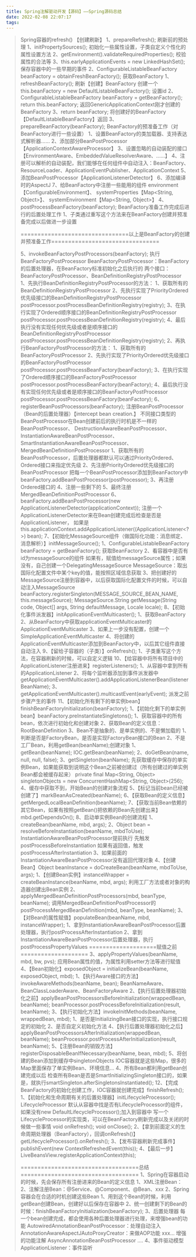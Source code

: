 ```yaml
---
title: Spring注解驱动开发【源码】——Spring源码总结
date: 2022-02-08 22:07:17
tags:
---
```


> Spring容器的refresh() 【创建刷新】
> 1、prepareRefresh(); 刷新前的预处理
>     1、initPropertySources(); 初始化一些属性设置，子类自定义个性化的属性设置方法
>     2、getEnvironment().validateRequiredProperties(); 校验属性的合法等
>     3、this.earlyApplicationEvents = new LinkedHashSet<ApplicationEvent>(); 保存容器中的一些早期的事件
> 2、ConfigurableListableBeanFactory beanFactory = obtainFreshBeanFactory(); 获取BeanFactory
>     1、refreshBeanFactory(); 刷新【创建】BeanFactory
>         创建一个 this.beanFactory = new DefaultListableBeanFactory();
>         设置id
>     2、ConfigurableListableBeanFactory beanFactory = getBeanFactory();
>         return this.beanFactory; 返回GenericApplicationContext刚才创建的BeanFactory
>     3、return beanFactory; 将创建好的BeanFactory【DefaultListableBeanFactory】返回
> 3、prepareBeanFactory(beanFactory); BeanFactory的预准备工作（对BeanFactory进行一些设置）
>     1、设置BeanFactory的类加载器、支持表达式解析器......
>     2、添加部分BeanPostProcessor【ApplicationContextAwareProcessor】
>     3、设置忽略的自动装配的接口【EnvironmentAware、EmbeddedValueResolverAware、......】
>     4、注册可以解析的自动装配，我们能够在任何组件中自动注入：BeanFactory、ResourceLoader、ApplicationEventPublisher、ApplicationContext
>     5、添加BeanPostProcessor【ApplicationListenerDetector】
>     6、添加编译时的AspectJ
>     7、给BeanFactory中注册一些能用的组件
>         environment【ConfigurableEnvironment】、
>         systemProperties【Map<String, Object>】、
>         systemEnvironment【Map<String, Object>】
> 4、postProcessBeanFactory(beanFactory); BeanFactory准备工作完成后进行的后置处理工作
>     1、子类通过重写这个方法来在BeanFactory创建并预准备完成以后做进一步设置
>
> ================================以上是BeanFactory的创建并预准备工作================================
>
> 5、invokeBeanFactoryPostProcessors(beanFactory); 执行BeanFactoryPostProcessor
>     BeanFactoryPostProcessor：BeanFactory的后置处理器，在BeanFactory标准初始化之后执行的
>     两个接口：BeanFactoryPostProcessor、BeanDefinitionRegistryPostProcessor
>     1、先执行BeanDefinitionRegistryPostProcessor的方法：
>         1、获取所有的BeanDefinitionRegistryPostProcessor
>         2、先执行实现了PriorityOrdered优先级接口的BeanDefinitionRegistryPostProcessor
>             postProcessor.postProcessBeanDefinitionRegistry(registry);
>         3、在执行实现了Ordered顺序接口的BeanDefinitionRegistryPostProcessor
>             postProcessor.postProcessBeanDefinitionRegistry(registry);
>         4、最后执行没有实现任何优先级或者是顺序接口的BeanDefinitionRegistryPostProcessor
>             postProcessor.postProcessBeanDefinitionRegistry(registry);
>     2、再执行BeanFactoryPostProcessor的方法：
>         1、获取所有的BeanFactoryPostProcessor
>         2、先执行实现了PriorityOrdered优先级接口的BeanFactoryPostProcessor
>             postProcessor.postProcessBeanFactory(beanFactory);
>         3、在执行实现了Ordered顺序接口的BeanFactoryPostProcessor
>             postProcessor.postProcessBeanFactory(beanFactory);
>         4、最后执行没有实现任何优先级或者是顺序接口的BeanFactoryPostProcessor
>             postProcessor.postProcessBeanFactory(beanFactory);
> 6、registerBeanPostProcessors(beanFactory); 注册BeanPostProcessor（Bean的后置处理器）【intercept bean creation.】
>     不同接口类型的BeanPostProcessor在Bean创建前后的执行时机是不一样的
>         BeanPostProcessor、
>         DestructionAwareBeanPostProcessor、
>         InstantiationAwareBeanPostProcessor、
>         SmartInstantiationAwareBeanPostProcessor、
>         MergedBeanDefinitionPostProcessor
>     1、获取所有的BeanPostProcessor，后置处理器都默认可以通过PriorityOrdered、Ordered接口来指定优先级
>     2、先注册PriorityOrdered优先级接口的BeanPostProcessor
>         把每一个BeanPostProcessor添加到BeanFactory中
>         beanFactory.addBeanPostProcessor(postProcessor);
>     3、再注册Ordered接口的
>     4、注册一些剩下的
>     5、最终注册MergedBeanDefinitionPostProcessor
>     6、beanFactory.addBeanPostProcessor(new ApplicationListenerDetector(applicationContext)); 注册一个ApplicationListenerDetector来在Bean创建完成后检查是否是ApplicationListener，
>         如果是this.applicationContext.addApplicationListener((ApplicationListener<?>) bean);
> 7、【初始化MessageSource组件（做国际化功能：消息绑定、消息解析）】initMessageSource();
>     1、ConfigurableListableBeanFactory beanFactory = getBeanFactory(); 获取BeanFactory
>     2、看容器中是否有id为messageSource的组件
>         如果有，赋值给messageSource属性；如果没有，自己创建一个DelegatingMessageSource
>             MessageSource：取出国际化配置文件中某个key的值，能按照区域信息获取
>     3、把创建好的MessageSource注册到容器中，以后获取国际化配置文件的时候，可以自动注入MessageSource
>         beanFactory.registerSingleton(MESSAGE_SOURCE_BEAN_NAME, this.messageSource);
>         MessageSource.String getMessage(String code, Object[] args, String defaultMessage, Locale locale);
> 8、【初始化事件派发器】initApplicationEventMulticaster();
>     1、获取BeanFactory
>     2、从BeanFactory中获取applicationEventMulticaster的ApplicationEventMulticaster
>     3、如果上一步没有配置，创建一个SimpleApplicationEventMulticaster
>     4、将创建的ApplicationEventMulticaster添加到BeanFactory中，以后其它组件直接自动注入
> 9、【留给子容器的（子类）】onRefresh();
>     1、子类重写这个方法，在容器刷新的时候，可以自定义逻辑
> 10、【给容器中将所有项目中的ApplicationListener注册进来】registerListeners();
>     1、从容器中拿到所有的ApplicationListener
>     2、将每个监听器添加到事件派发器中
>         getApplicationEventMulticaster().addApplicationListenerBean(listenerBeanName);
>     3、getApplicationEventMulticaster().multicastEvent(earlyEvent); 派发之前步骤产生的事件
> 11、【初始化所有剩下的单实例bean】finishBeanFactoryInitialization(beanFactory);
>     1、【初始化剩下的单实例bean】beanFactory.preInstantiateSingletons();
>         1、获取容器中的所有bean，依次进行初始化和创建对象
>         2、获取Bean的定义信息：RootBeanDefinition
>         3、Bean不是抽象的、是单实例的、不是懒加载的
>             1、判断是否是FactoryBean，是否是实现FactoryBean接口的Bean
>             2、不是工厂Bean，利用getBean(beanName);创建对象
>                 1、getBean(beanName); IOC.getBean(beanName);
>                 2、doGetBean(name, null, null, false);
>                 3、getSingleton(beanName); 先获取缓存中保存的单实例Bean，如果能获取到说明这个Bean之前被创建过（所有创建过的单实例Bean都会被缓存起来）
>                     private final Map<String, Object> singletonObjects = new ConcurrentHashMap<String, Object>(256);
>                 4、缓存中获取不到，开始Bean的创建对象流程
>                 5、【标记当前bean已经被创建了】markBeanAsCreated(beanName);
>                 6、【获取Bean的定义信息】getMergedLocalBeanDefinition(beanName);
>                 7、【获取当前Bean依赖的其它Bean，如果有按照getBean()把依赖的Bean先创建出来】mbd.getDependsOn();
>                 8、启动单实例Bean的创建流程
>                     1、createBean(beanName, mbd, args);
>                     2、Object bean = resolveBeforeInstantiation(beanName, mbdToUse);
>                         InstantiationAwareBeanPostProcessor提前执行
>                         先触发postProcessBeforeInstantiation
>                         如果有返回值，触发postProcessAfterInstantiation
>                     3、如果前面的InstantiationAwareBeanPostProcessor没有返回代理对象
>                     4、【创建Bean】Object beanInstance = doCreateBean(beanName, mbdToUse, args);
>                         1、【创建Bean实例】instanceWrapper = createBeanInstance(beanName, mbd, args);
>                             利用工厂方法或者对象的构造器创建出Bean实例
>                         2、applyMergedBeanDefinitionPostProcessors(mbd, beanType, beanName);
>                             调用MergedBeanDefinitionPostProcessor的postProcessMergedBeanDefinition(mbd, beanType, beanName);
>                         3、【对Bean的属性赋值】populateBean(beanName, mbd, instanceWrapper);
>                             1、拿到InstantiationAwareBeanPostProcessor后置处理器，执行postProcessAfterInstantiation
>                             2、拿到InstantiationAwareBeanPostProcessor后置处理器，执行postProcessPropertyValues
>                             ====================赋值之前====================
>                             3、applyPropertyValues(beanName, mbd, bw, pvs); 应用Bean属性的值，为属性利用setter方法等进行赋值
>                         4、【Bean初始化】exposedObject = initializeBean(beanName, exposedObject, mbd);
>                             1、【执行Aware接口的方法】invokeAwareMethods(beanName, bean);
>                                 BeanNameAware、BeanClassLoaderAware、BeanFactoryAware
>                             2、【执行后置处理器初始化之前】applyBeanPostProcessorsBeforeInitialization(wrappedBean, beanName);
>                                 beanProcessor.postProcessBeforeInitialization(result, beanName);
>                             3、【执行初始化方法】invokeInitMethods(beanName, wrappedBean, mbd);
>                                 1、是否是InitializingBean接口的实现，执行接口规定的初始化
>                                 2、是否自定义初始化方法
>                             4、【执行后置处理器初始化之后】applyBeanPostProcessorsAfterInitialization(wrappedBean, beanName);
>                                 beanProcessor.postProcessAfterInitialization(result, beanName);
>                         5、【注册Bean的销毁方法】registerDisposableBeanIfNecessary(beanName, bean, mbd);
>                     5、将创建的Bean添加到缓存中singletonObjects
>                 IOC容器就是这些Map，很多的Map里面保存了单实例Bean、环境信息...
>         4、所有Bean都利用getBean创建完成以后
>             检查所有Bean是否是SmartInitializingSingleton接口的，如果是，就执行smartSingleton.afterSingletonsInstantiated();
> 12、【完成BeanFactory的初始化创建工作，IOC容器就创建完成】finishRefresh();
>     1、【初始化和生命周期有关的后置处理器】initLifecycleProcessor();   LifecycleProcessor
>         默认从容器中找是否有LifecycleProcessor的组件，如果没有new DefaultLifecycleProcessor();加入到容器中
>         写一个LifecycleProcessor的实现类，可以在BeanFactory刷新完成以及关闭的时候做一些事情
>             void onRefresh();   void onClose();
>     2、【拿到前面定义的生命周期处理器（BeanFactory），回调onRefresh()】getLifecycleProcessor().onRefresh();
>     3、【发布容器刷新完成事件】publishEvent(new ContextRefreshedEvent(this));
>     4、【最后一步】LiveBeansView.registerApplicationContext(this);
>
> ===================================总结===================================
> 1、Spring在容器启动的时候，先会保存所有注册进来的Bean的定义信息
>     1、XML注册Bean：<bean>
>     2、注解注册Bean：@Service、@Component、@Bean、xxx
> 2、Spring容器会在合适的时机创建这些Bean
>     1、用到这个Bean的时候，利用getBean创建Bean，创建好以后保存在容器中
>     2、统一创建剩下的Bean的时候：finishBeanFactoryInitialization(beanFactory);
> 3、后置处理器
>     每一个bean创建完成，都会使用各种后置处理器进行处理，来增强bean的功能
>         AutowiredAnnotationBeanPostProcessor：处理自动注入
>         AnnotationAwareAspectJAutoProxyCreator：来做AOP功能
>         xxx...
>         增强的功能注解
>         AsyncAnnotationBeanPostProcessor
>         ....
> 4、事件驱动模型
>     ApplicationListener：事件监听

